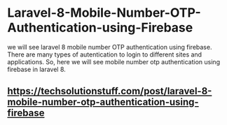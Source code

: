 # Laravel-8-Mobile-Number-OTP-Authentication-using-Firebase
we will see laravel 8 mobile number OTP authentication using firebase. There are many types of autentication to login to different sites and applications. So, here we will see mobile number otp authentication using firebase in laravel 8.
## https://techsolutionstuff.com/post/laravel-8-mobile-number-otp-authentication-using-firebase
